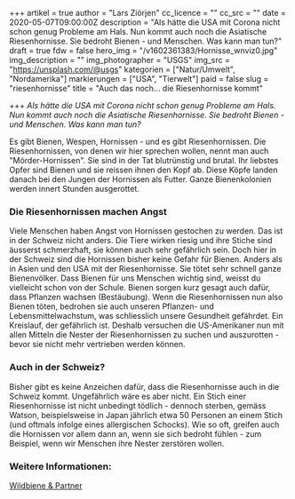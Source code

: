 +++
artikel = true
author = "Lars Ziörjen"
cc_licence = ""
cc_src = ""
date = 2020-05-07T09:00:00Z
description = "Als hätte die USA mit Corona nicht schon genug Probleme am Hals. Nun kommt auch noch die Asiatische Riesenhornisse. Sie bedroht Bienen - und Menschen. Was kann man tun?"
draft = true
fdw = false
hero_img = "/v1602361383/Hornisse_wnviz0.jpg"
img_description = ""
img_photographer = "USGS"
img_src = "https://unsplash.com/@usgs"
kategorien = ["Natur/Umwelt", "Nordamerika"]
markierungen = ["USA", "Tierwelt"]
paid = false
slug = "riesenhornisse"
title = "Auch das noch... die Riesenhornisse kommt"

+++
_Als hätte die USA mit Corona nicht schon genug Probleme am Hals. Nun kommt auch noch die Asiatische Riesenhornisse. Sie bedroht Bienen - und Menschen. Was kann man tun?_

Es gibt Bienen, Wespen, Hornissen - und es gibt Riesenhornissen. Die Riesenhornissen, von denen wir hier sprechen wollen, nennt man auch "Mörder-Hornissen". Sie sind in der Tat blutrünstig und brutal. Ihr liebstes Opfer sind Bienen und sie reissen ihnen den Kopf ab. Diese Köpfe landen danach bei den Jungen der Hornissen als Futter. Ganze Bienenkolonien werden innert Stunden ausgerottet.

### **Die Riesenhornissen machen Angst**

Viele Menschen haben Angst von Hornissen gestochen zu werden. Das ist in der Schweiz nicht anders. Die Tiere wirken riesig und ihre Stiche sind äusserst schmerzhaft, sie können auch sehr gefährlich sein. Doch hier in der Schweiz sind die Hornissen bisher keine Gefahr für Bienen. Anders als in Asien und den USA mit der Riesenhornisse. Sie tötet sehr schnell ganze Bienenvölker. Dass Bienen für uns Menschen wichtig sind, weisst du vielleicht schon von der Schule. Bienen sorgen kurz gesagt auch dafür, dass Pflanzen wachsen (Bestäubung). Wenn die Riesenhornissen nun also Bienen töten, bedrohen sie auch unseren Pflanzen- und Lebensmittelwachstum, was schliesslich unsere Gesundheit gefährdet. Ein Kreislauf, der gefährlich ist. Deshalb versuchen die US-Amerikaner nun mit allen Mitteln die Nester der Riesenhornissen zu suchen und auszurotten - bevor sie nicht mehr vertrieben werden können.

### **Auch in der Schweiz?**

Bisher gibt es keine Anzeichen dafür, dass die Riesenhornisse auch in die Schweiz kommt. Ungefährlich wäre es aber nicht. Ein Stich einer Riesenhornisse ist nicht unbedingt tödlich - dennoch sterben, gemäss Watson, beispielsweise in Japan jährlich etwa 50 Personen an einem Stich (und oftmals infolge eines allergischen Schocks). Wie so oft, greifen auch die Hornissen vor allem dann an, wenn sie sich bedroht fühlen - zum Beispiel, wenn wir Menschen ihre Nester zerstören wollen.

### Weitere Informationen:

[Wildbiene & Partner](www.wildbieneundpartner.ch)